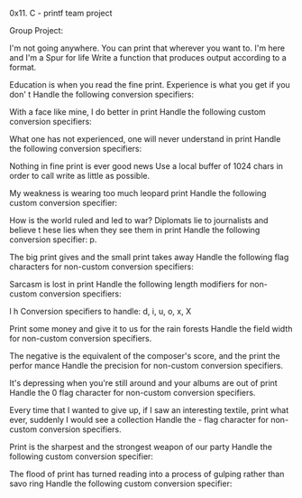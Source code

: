 0x11. C - printf team project

Group Project:

I'm not going anywhere. You can print that wherever you want to. I'm here and I'm a Spur for life
Write a function that produces output according to a format.

Education is when you read the fine print. Experience is what you get if you don' t
Handle the following conversion specifiers:

With a face like mine, I do better in print
Handle the following custom conversion specifiers:

What one has not experienced, one will never understand in print
Handle the following conversion specifiers:

Nothing in fine print is ever good news
Use a local buffer of 1024 chars in order to call write as little as possible.

My weakness is wearing too much leopard print
Handle the following custom conversion specifier:

How is the world ruled and led to war? Diplomats lie to journalists and believe t hese lies when they see them in print
Handle the following conversion specifier: p.

The big print gives and the small print takes away
Handle the following flag characters for non-custom conversion specifiers:

Sarcasm is lost in print
Handle the following length modifiers for non-custom conversion specifiers:

l
h
Conversion specifiers to handle: d, i, u, o, x, X

Print some money and give it to us for the rain forests
Handle the field width for non-custom conversion specifiers.

The negative is the equivalent of the composer's score, and the print the perfor mance
Handle the precision for non-custom conversion specifiers.

It's depressing when you're still around and your albums are out of print
Handle the 0 flag character for non-custom conversion specifiers.

Every time that I wanted to give up, if I saw an interesting textile, print what ever, suddenly I would see a collection
Handle the - flag character for non-custom conversion specifiers.

Print is the sharpest and the strongest weapon of our party
Handle the following custom conversion specifier:

The flood of print has turned reading into a process of gulping rather than savo ring
Handle the following custom conversion specifier:


